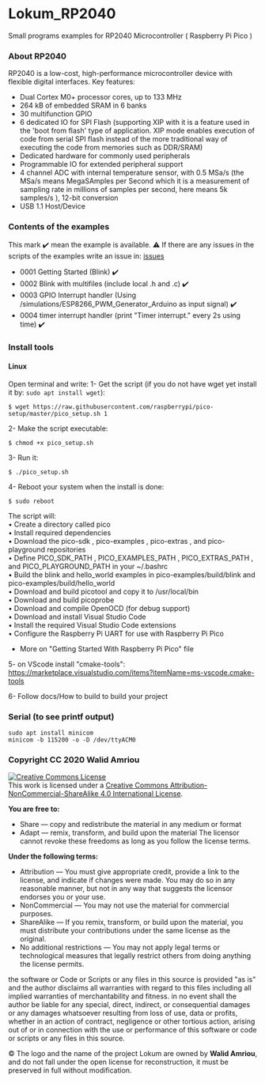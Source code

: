 # Lokum_RP2040
Small programs examples for RP2040 Microcontroller ( Raspberry Pi Pico )

### About RP2040

RP2040 is a low-cost, high-performance microcontroller device with flexible digital interfaces. Key features:
* Dual Cortex M0+ processor cores, up to 133 MHz
* 264 kB of embedded SRAM in 6 banks
* 30 multifunction GPIO
* 6 dedicated IO for SPI Flash (supporting XIP with it is a feature used in the 'boot from flash' type of application. XIP mode enables execution of code from serial SPI flash instead of the more traditional way of executing the code from memories such as DDR/SRAM)
* Dedicated hardware for commonly used peripherals
* Programmable IO for extended peripheral support
* 4 channel ADC with internal temperature sensor, with 0.5 MSa/s (the MSa/s means MegaSAmples per Second which it is a measurement of sampling rate in millions of samples per second, here means 5k samples/s ), 12-bit conversion
* USB 1.1 Host/Device

### Contents of the examples
This mark :heavy_check_mark: mean the example is available. 
:warning: If there are any issues in the scripts of the examples write an issue in: [issues](https://github.com/walidamriou/Lokum_RP2040/issues "issues")  

- 0001 Getting Started (Blink) :heavy_check_mark:	    
- 0002 Blink with multifiles (include local .h and .c)  :heavy_check_mark: 
- 0003 GPIO Interrupt handler (Using /simulations/ESP8266_PWM_Generator_Arduino as input signal) :heavy_check_mark:
- 0004 timer interrupt handler (print "Timer interrupt." every 2s using time) :heavy_check_mark:

  
### Install tools 
#### Linux 
Open terminal and write: 
1- Get the script (if you do not have wget yet install it by: ``` sudo apt install wget ```):
```
$ wget https://raw.githubusercontent.com/raspberrypi/pico-setup/master/pico_setup.sh 1
```
2- Make the script executable:
```
$ chmod +x pico_setup.sh
```
3- Run it:
```
$ ./pico_setup.sh
```
4- Reboot your system when the install is done:
```
$ sudo reboot
```
The script will:  
• Create a directory called pico  
• Install required dependencies  
• Download the pico-sdk , pico-examples , pico-extras , and pico-playground repositories  
• Define PICO_SDK_PATH , PICO_EXAMPLES_PATH , PICO_EXTRAS_PATH , and PICO_PLAYGROUND_PATH in your ~/.bashrc  
• Build the blink and hello_world examples in pico-examples/build/blink and pico-examples/build/hello_world  
• Download and build picotool and copy it to /usr/local/bin  
• Download and build picoprobe  
• Download and compile OpenOCD (for debug support)  
• Download and install Visual Studio Code   
• Install the required Visual Studio Code extensions   
• Configure the Raspberry Pi UART for use with Raspberry Pi Pico   

* More on "Getting Started With Raspberry Pi Pico" file  
 
5- on VScode install "cmake-tools":  
https://marketplace.visualstudio.com/items?itemName=ms-vscode.cmake-tools

6- Follow docs/How to build to build your project

### Serial (to see printf output)
```
sudo apt install minicom
minicom -b 115200 -o -D /dev/ttyACM0
```

### Copyright CC 2020 Walid Amriou

<a rel="license" href="http://creativecommons.org/licenses/by-nc-sa/4.0/"><img alt="Creative Commons License" style="border-width:0" src="https://i.creativecommons.org/l/by-nc-sa/4.0/88x31.png" /></a><br />This work is licensed under a <a rel="license" href="http://creativecommons.org/licenses/by-nc-sa/4.0/">Creative Commons Attribution-NonCommercial-ShareAlike 4.0 International License</a>.

__You are free to:__
  * Share — copy and redistribute the material in any medium or format
  * Adapt — remix, transform, and build upon the material
The licensor cannot revoke these freedoms as long as you follow the license terms.  

__Under the following terms:__
  * Attribution — You must give appropriate credit, provide a link to the license, and indicate if changes were made. You may do so in any reasonable manner, but not in any way that suggests the licensor endorses you or your use.
  * NonCommercial — You may not use the material for commercial purposes.
  * ShareAlike — If you remix, transform, or build upon the material, you must distribute your contributions under the same license as the original.
  * No additional restrictions — You may not apply legal terms or technological measures that legally restrict others from doing anything the license permits.


the software or Code or Scripts or any files in this source is provided "as is" and the author disclaims all warranties with regard to this files including all implied warranties of merchantability and fitness. in no event shall the author be liable for any special, direct, indirect, or consequential damages or any damages whatsoever resulting from loss of use, data or profits, whether in an action of contract, negligence or other tortious action, arising out of or in connection with the use or performance of this software or code or scripts or any files in this source.

© The logo and the name of the project Lokum are owned by __Walid Amriou__, and do not fall under the open license for reconstruction, it must be preserved in full without modification. 

